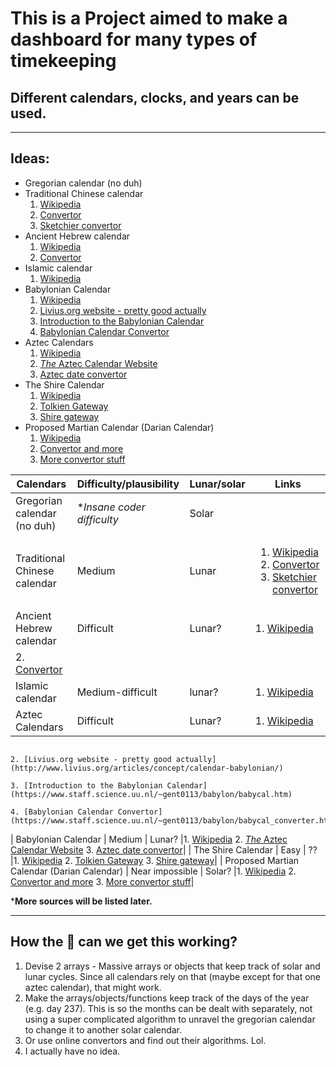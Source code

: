 # This is a Project aimed to make a dashboard for many types of timekeeping
## Different calendars, clocks, and years can be used.
---
## Ideas:
- Gregorian calendar (no duh)
- Traditional Chinese calendar
    1. [Wikipedia](https://en.wikipedia.org/wiki/Chinese_calendar)
    2. [Convertor](http://www.prokerala.com/general/calendar/chinese-year-converter.php)
    3. [Sketchier convertor](http://www.mandarintools.com/calconv_old.html)
- Ancient Hebrew calendar
    1. [Wikipedia](http://www.crivoice.org/calendar.html)
    2. [Convertor](http://www.biblicalcalendarproof.com/calendar/generate)
- Islamic calendar
    1. [Wikipedia](https://en.wikipedia.org/wiki/Islamic_calendar)
- Babylonian Calendar
    1. [Wikipedia](https://en.wikipedia.org/wiki/Babylonian_calendar)
    2. [Livius.org website - pretty good actually](http://www.livius.org/articles/concept/calendar-babylonian/)
    3. [Introduction to the Babylonian Calendar](https://www.staff.science.uu.nl/~gent0113/babylon/babycal.htm)
    4. [Babylonian Calendar Convertor](https://www.staff.science.uu.nl/~gent0113/babylon/babycal_converter.htm)
- Aztec Calendars
    1. [Wikipedia](https://en.wikipedia.org/wiki/Aztec_calendar)
    2. [*The* Aztec Calendar Website](https://www.azteccalendar.com/azteccalendar.html)
    3. [Aztec date convertor](https://www.azteccalendar.com/?day=14&month=11&year=2016)
- The Shire Calendar
    1. [Wikipedia](https://en.wikipedia.org/wiki/Middle-earth_calendar)
    2. [Tolkien Gateway](http://tolkiengateway.net/wiki/Shire_Calendar)
    3. [Shire gateway](http://shire-reckoning.com/calendar.html)
- Proposed Martian Calendar (Darian Calendar)
    1. [Wikipedia](https://en.wikipedia.org/wiki/Darian_calendar)
    2. [Convertor and more](http://ops-alaska.com/time/gangale_converter/calendar_clock.htm)
    3. [More convertor stuff](http://www-mars.lmd.jussieu.fr/mars/time/martian_time.html)

| Calendars                                   | Difficulty/plausibility    | Lunar/solar | Links |
|---------------------------------------------|----------------------------|-------------|-------|
| Gregorian calendar (no duh)                 | **Insane coder difficulty* | Solar       |       |
| Traditional Chinese calendar                | Medium                     | Lunar       |<ol><li>[Wikipedia](https://en.wikipedia.org/wiki/Chinese_calendar)</li><li>[Convertor](http://www.prokerala.com/general/calendar/chinese-year-converter.php)</li><li>[Sketchier convertor](http://www.mandarintools.com/calconv_old.html)</li></ol>|
| Ancient Hebrew calendar                     | Difficult                  | Lunar?      |1. [Wikipedia](http://www.crivoice.org/calendar.html)
                                                                                          2. [Convertor](http://www.biblicalcalendarproof.com/calendar/generate)|
| Islamic calendar                            | Medium-difficult           | lunar?      |1. [Wikipedia](https://en.wikipedia.org/wiki/Islamic_calendar)|
| Aztec Calendars                             | Difficult                  | Lunar?      |1. [Wikipedia](https://en.wikipedia.org/wiki/Babylonian_calendar)
                                                                                          2. [Livius.org website - pretty good actually](http://www.livius.org/articles/concept/calendar-babylonian/)
                                                                                          3. [Introduction to the Babylonian Calendar](https://www.staff.science.uu.nl/~gent0113/babylon/babycal.htm)
                                                                                          4. [Babylonian Calendar Convertor](https://www.staff.science.uu.nl/~gent0113/babylon/babycal_converter.htm)|
| Babylonian Calendar                         | Medium                     | Lunar?      |1. [Wikipedia](https://en.wikipedia.org/wiki/Aztec_calendar)
                                                                                          2. [*The* Aztec Calendar Website](https://www.azteccalendar.com/azteccalendar.html)
                                                                                          3. [Aztec date convertor](https://www.azteccalendar.com/?day=14&month=11&year=2016)|
| The Shire Calendar                          | Easy                       | ??          |1. [Wikipedia](https://en.wikipedia.org/wiki/Middle-earth_calendar)
                                                                                          2. [Tolkien Gateway](http://tolkiengateway.net/wiki/Shire_Calendar)
                                                                                          3. [Shire gateway](http://shire-reckoning.com/calendar.html)|
| Proposed Martian Calendar (Darian Calendar) | Near impossible            | Solar?      |1. [Wikipedia](https://en.wikipedia.org/wiki/Darian_calendar)
                                                                                          2. [Convertor and more](http://ops-alaska.com/time/gangale_converter/calendar_clock.htm)
                                                                                          3. [More convertor stuff](http://www-mars.lmd.jussieu.fr/mars/time/martian_time.html)|

***More sources will be listed later.**

---
## How the :poop: can we get this working?
1. Devise 2 arrays - Massive arrays or objects that keep track of solar and lunar cycles. Since all calendars rely on that (maybe except for that one aztec calendar), that might work.
2. Make the arrays/objects/functions keep track of the days of the year (e.g. day 237). This is so the months can be dealt with separately, not using a super complicated algorithm to unravel the gregorian calendar to change it to another solar calendar.
3. Or use online convertors and find out their algorithms. Lol.
4. I actually have no idea.